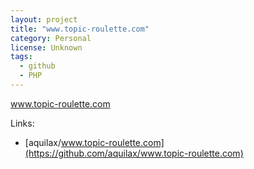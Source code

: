 ```yaml
---
layout: project
title: "www.topic-roulette.com"
category: Personal
license: Unknown
tags:
  - github
  - PHP
---
```


www.topic-roulette.com

Links:


* [aquilax/www.topic-roulette.com](https://github.com/aquilax/www.topic-roulette.com)
